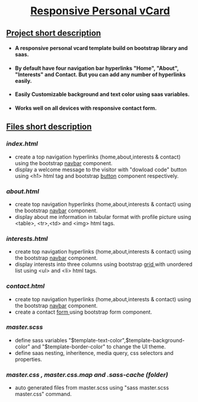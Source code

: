 <h1 align="center"><u>Responsive Personal vCard</u></h1>
<h2><u>Project short description</u></h2>
<ul>
      <li><h4>A responsive personal vcard template build on bootstrap library and saas.</h4></li>
      <li><h4>By default have four navigation bar hyperlinks "Home", "About", "Interests" and Contact. But you can add any number of hyperlinks easily.</h4></li>
      <li><h4>Easily Customizable background and text color using saas variables.</h4></li>
      <li><h4>Works well on all devices with responsive contact form.</h4></li>

</ul>
<h2><u>Files short description</u></h2>
<h3><i>index.html</i></h3>
<ul>
  <li>create a top navigation hyperlinks (home,about,interests & contact) using the bootstrap <a href="https://getbootstrap.com/docs/4.5/examples/navbars/">navbar</a> component.</li>
  <li>display a welcome message to the visitor with "dowload code" button using &lt;h1&gt; html tag and  bootstrap <a href="https://getbootstrap.com/docs/4.5/components/buttons/">button</a> component respectively.</li>
</ul>

<h3><i>about.html</i></h3>
<ul>
  <li>create top navigation hyperlinks (home,about,interests & contact) using the bootstrap <a href="https://getbootstrap.com/docs/4.5/examples/navbars/">navbar</a> component.</li>
  <li>display about me information in tabular format with profile picture using &lt;table&gt;, &lt;tr&gt;,&lt;td&gt; and &lt;img&gt; html tags.</li>
</ul>

<h3><i>interests.html</i></h3>
<ul>
  <li>create top navigation hyperlinks (home,about,interests & contact) using the bootstrap <a href="https://getbootstrap.com/docs/4.5/examples/navbars/">navbar</a> component.</li>
  <li>display interests into three columns using bootstrap <a href="https://getbootstrap.com/docs/4.5/layout/grid/">grid </a> with unordered list using &lt;ul&gt; and &lt;li&gt; html tags.</li>
</ul>

<h3><i>contact.html</i></h3>
<ul>
  <li>create top navigation hyperlinks (home,about,interests & contact) using the bootstrap <a href="https://getbootstrap.com/docs/4.5/examples/navbars/">navbar</a> component.</li>
  <li>create a contact <a href="https://getbootstrap.com/docs/4.5/components/forms/"> form </a> using bootstrap form component. </li>
</ul>

<h3><i>master.scss</i></h3>
<ul>
  <li>define sass variables "$template-text-color",$template-background-color" and "$template-border-color" to change the UI theme.
  <li>define saas nesting, inheritence, media query, css selectors and properties.</li>
</ul>

<h3><i>master.css , master.css.map and .sass-cache (folder)</i></h3>
<ul>
  <li>auto generated files from master.scss using "sass master.scss master.css" command.</li>
</ul>

